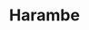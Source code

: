 ---
title: Harambe
crosslinks:
- youtubefactsbot
- unexpectedoverwatch
- MassdropBot
- tmsbmeta
- todayilearned
- notcirclejerk
- AskReddit
- place
- itsjasonbourne
- badtattoos
- Atlanta
- anti_gif_bot
- jesuschristreddit
- Dallas
- awwschwitz
- ChargeYourPhone
- CoLDHarambe
- miamidolphins
- ferrets
- poop
---